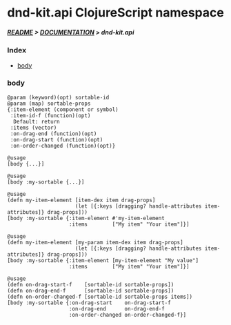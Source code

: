 
# dnd-kit.api ClojureScript namespace

##### [README](../../../README.md) > [DOCUMENTATION](../../COVER.md) > dnd-kit.api

### Index

- [body](#body)

### body

```
@param (keyword)(opt) sortable-id
@param (map) sortable-props
{:item-element (component or symbol)
 :item-id-f (function)(opt)
  Default: return
 :items (vector)
 :on-drag-end (function)(opt)
 :on-drag-start (function)(opt)
 :on-order-changed (function)(opt)}
```

```
@usage
[body {...}]
```

```
@usage
[body :my-sortable {...}]
```

```
@usage
(defn my-item-element [item-dex item drag-props]
                      (let [{:keys [dragging? handle-attributes item-attributes]} drag-props]))
[body :my-sortable {:item-element #'my-item-element
                    :items        ["My item" "Your item"]}]
```

```
@usage
(defn my-item-element [my-param item-dex item drag-props]
                      (let [{:keys [dragging? handle-attributes item-attributes]} drag-props]))
[body :my-sortable {:item-element [my-item-element "My value"]
                    :items        ["My item" "Your item"]}]
```

```
@usage
(defn on-drag-start-f    [sortable-id sortable-props])
(defn on-drag-end-f      [sortable-id sortable-props])
(defn on-order-changed-f [sortable-id sortable-props items])
[body :my-sortable {:on-drag-start    on-drag-start-f
                    :on-drag-end      on-drag-end-f
                    :on-order-changed on-order-changed-f}]
```